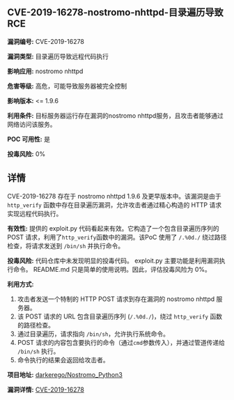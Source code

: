 ## CVE-2019-16278-nostromo-nhttpd-目录遍历导致RCE

**漏洞编号:** CVE-2019-16278

**漏洞类型:** 目录遍历导致远程代码执行

**影响应用:** nostromo nhttpd

**危害等级:** 高危，可能导致服务器被完全控制

**影响版本:** <= 1.9.6

**利用条件:** 目标服务器运行存在漏洞的nostromo nhttpd服务，且攻击者能够通过网络访问该服务。

**POC 可用性:** 是

**投毒风险:** 0%

## 详情

CVE-2019-16278 存在于 nostromo nhttpd 1.9.6 及更早版本中。该漏洞是由于 `http_verify` 函数中存在目录遍历漏洞，允许攻击者通过精心构造的 HTTP 请求实现远程代码执行。  

**有效性:**  提供的 exploit.py 代码看起来有效。它构造了一个包含目录遍历序列的 POST 请求，利用了`http_verify`函数中的漏洞。该PoC 使用了 `/.%0d./` 绕过路径检查，将请求发送到 `/bin/sh` 并执行命令。

**投毒风险:**  代码仓库中未发现明显的投毒代码。 exploit.py 主要功能是利用漏洞执行命令。 README.md 只是简单的使用说明。因此，评估投毒风险为 0%。

**利用方式:**
1.  攻击者发送一个特制的 HTTP POST 请求到存在漏洞的 nostromo nhttpd 服务器。
2.  该 POST 请求的 URL 包含目录遍历序列 (`/.%0d./`)，绕过 `http_verify` 函数的路径检查。
3.  通过目录遍历，请求指向 `/bin/sh`，允许执行系统命令。
4.  POST 请求的内容包含要执行的命令（通过`cmd`参数传入），并通过管道传递给 `/bin/sh` 执行。
5.  命令执行的结果会返回给攻击者。

**项目地址:** [darkerego/Nostromo_Python3](https://github.com/darkerego/Nostromo_Python3)

**漏洞详情:** [CVE-2019-16278](https://nvd.nist.gov/vuln/detail/CVE-2019-16278)